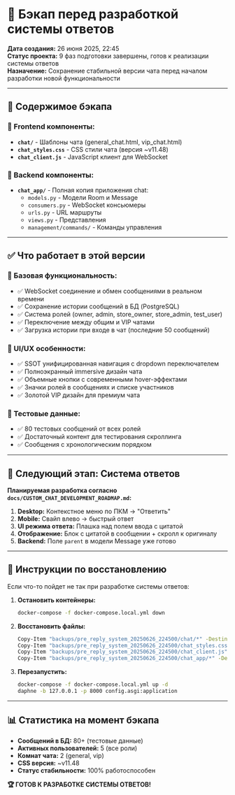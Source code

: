 # 💾 Бэкап перед разработкой системы ответов

**Дата создания:** 26 июня 2025, 22:45  
**Статус проекта:** 9 фаз подготовки завершены, готов к реализации системы ответов  
**Назначение:** Сохранение стабильной версии чата перед началом разработки новой функциональности

---

## 📁 Содержимое бэкапа

### 🎨 Frontend компоненты:
- **`chat/`** - Шаблоны чата (general_chat.html, vip_chat.html)
- **`chat_styles.css`** - CSS стили чата (версия ~v11.48)
- **`chat_client.js`** - JavaScript клиент для WebSocket

### 🔧 Backend компоненты:
- **`chat_app/`** - Полная копия приложения chat:
  - `models.py` - Модели Room и Message
  - `consumers.py` - WebSocket консьюмеры
  - `urls.py` - URL маршруты
  - `views.py` - Представления
  - `management/commands/` - Команды управления

---

## ✅ Что работает в этой версии

### 🚀 Базовая функциональность:
- ✅ WebSocket соединение и обмен сообщениями в реальном времени
- ✅ Сохранение истории сообщений в БД (PostgreSQL)
- ✅ Система ролей (owner, admin, store_owner, store_admin, test_user)
- ✅ Переключение между общим и VIP чатами
- ✅ Загрузка истории при входе в чат (последние 50 сообщений)

### 🎨 UI/UX особенности:
- ✅ SSOT унифицированная навигация с dropdown переключателем
- ✅ Полноэкранный immersive дизайн чата
- ✅ Объемные кнопки с современными hover-эффектами
- ✅ Значки ролей в сообщениях и списке участников
- ✅ Золотой VIP дизайн для премиум чата

### 🧪 Тестовые данные:
- ✅ 80 тестовых сообщений от всех ролей
- ✅ Достаточный контент для тестирования скроллинга
- ✅ Сообщения с хронологическим порядком

---

## 🎯 Следующий этап: Система ответов

**Планируемая разработка согласно `docs/CUSTOM_CHAT_DEVELOPMENT_ROADMAP.md`:**

1. **Desktop:** Контекстное меню по ПКМ → "Ответить"
2. **Mobile:** Свайп влево → быстрый ответ  
3. **UI режима ответа:** Плашка над полем ввода с цитатой
4. **Отображение:** Блок с цитатой в сообщении + скролл к оригиналу
5. **Backend:** Поле `parent` в модели Message уже готово

---

## 🔄 Инструкции по восстановлению

Если что-то пойдет не так при разработке системы ответов:

1. **Остановить контейнеры:**
   ```bash
   docker-compose -f docker-compose.local.yml down
   ```

2. **Восстановить файлы:**
   ```bash
   Copy-Item "backups/pre_reply_system_20250626_224500/chat/*" -Destination "templates/chat/" -Recurse -Force
   Copy-Item "backups/pre_reply_system_20250626_224500/chat_styles.css" -Destination "static/css/" -Force
   Copy-Item "backups/pre_reply_system_20250626_224500/chat_client.js" -Destination "static/js/" -Force
   Copy-Item "backups/pre_reply_system_20250626_224500/chat_app/*" -Destination "chat/" -Recurse -Force
   ```

3. **Перезапустить:**
   ```bash
   docker-compose -f docker-compose.local.yml up -d
   daphne -b 127.0.0.1 -p 8000 config.asgi:application
   ```

---

## 📊 Статистика на момент бэкапа

- **Сообщений в БД:** 80+ (тестовые данные)
- **Активных пользователей:** 5 (все роли)
- **Комнат чата:** 2 (general, vip)
- **CSS версия:** ~v11.48
- **Статус стабильности:** 100% работоспособен

**🏆 ГОТОВ К РАЗРАБОТКЕ СИСТЕМЫ ОТВЕТОВ!** 
